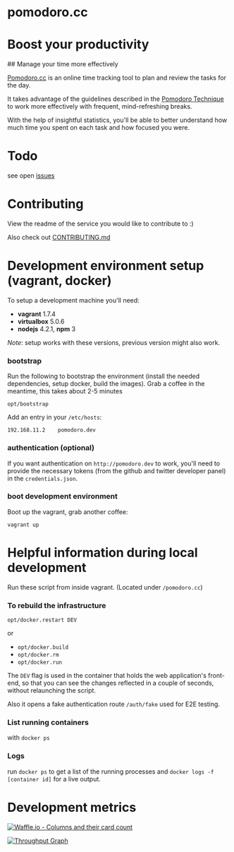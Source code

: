 pomodoro.cc
============

# Boost your productivity
## Manage your time more effectively

[Pomodoro.cc](http://pomodoro.cc) is an online time tracking tool to plan and review the tasks for the day.

It takes advantage of the guidelines described in the [Pomodoro Technique](http://pomodorotechnique.com) to work more effectively with frequent, mind-refreshing breaks.

With the help of insightful statistics, you'll be able to better understand how much time you spent on each task and how focused you were.



# Todo

see open [issues](https://github.com/christian-fei/pomodoro.cc/issues)



# Contributing

View the readme of the service you would like to contribute to :)

Also check out [CONTRIBUTING.md](CONTRIBUTING.md)



# Development environment setup (vagrant, docker)

To setup a development machine you'll need:

- **vagrant** 1.7.4
- **virtualbox** 5.0.6
- **nodejs** 4.2.1, **npm** 3

*Note*: setup works with these versions, previous version might also work.


### bootstrap

Run the following to bootstrap the environment (install the needed dependencies, setup docker, build the images).
Grab a coffee in the meantime, this takes about 2-5 minutes

```
opt/bootstrap
```

Add an entry in your `/etc/hosts`:

```
192.168.11.2    pomodoro.dev
```


### authentication (optional)

If you want authentication on `http://pomodoro.dev` to work, you'll need to provide the necessary tokens (from the github and twitter developer panel) in the `credentials.json`.

### boot development environment

Boot up the vagrant, grab another coffee:

```
vagrant up
```


# Helpful information during local development

Run these script from inside vagrant. (Located under `/pomodoro.cc`)

### To rebuild the infrastructure

`opt/docker.restart DEV`

or

- `opt/docker.build`
- `opt/docker.rm`
- `opt/docker.run`


The `DEV` flag is used in the container that holds the web application's front-end,
so that you can see the changes reflected in a couple of seconds, without relaunching the script.

Also it opens a fake authentication route `/auth/fake` used for E2E testing.

### List running containers

with `docker ps`


### Logs

run `docker ps` to get a list of the running processes and `docker logs -f [container id]` for a live output.





# Development metrics

[![Waffle.io - Columns and their card count](https://badge.waffle.io/christian-fei/pomodoro.cc.svg?columns=all)](http://waffle.io/christian-fei/pomodoro.cc)

[![Throughput Graph](https://graphs.waffle.io/christian-fei/pomodoro.cc/throughput.svg)](https://waffle.io/christian-fei/pomodoro.cc/metrics)

